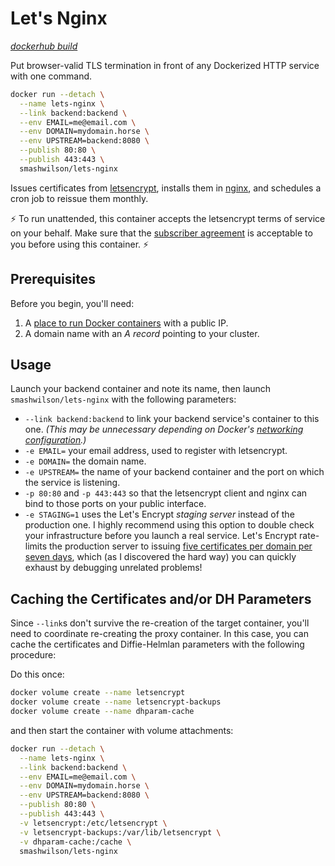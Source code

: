 # Let's Nginx

*[dockerhub build](https://hub.docker.com/r/smashwilson/lets-nginx/)*

Put browser-valid TLS termination in front of any Dockerized HTTP service with one command.

```bash
docker run --detach \
  --name lets-nginx \
  --link backend:backend \
  --env EMAIL=me@email.com \
  --env DOMAIN=mydomain.horse \
  --env UPSTREAM=backend:8080 \
  --publish 80:80 \
  --publish 443:443 \
  smashwilson/lets-nginx
```

Issues certificates from [letsencrypt](https://letsencrypt.org/), installs them in [nginx](https://www.nginx.com/), and schedules a cron job to reissue them monthly.

:zap: To run unattended, this container accepts the letsencrypt terms of service on your behalf. Make sure that the [subscriber agreement](https://letsencrypt.org/repository/) is acceptable to you before using this container. :zap:

## Prerequisites

Before you begin, you'll need:

 1. A [place to run Docker containers](https://getcarina.com/) with a public IP.
 2. A domain name with an *A record* pointing to your cluster.

## Usage

Launch your backend container and note its name, then launch `smashwilson/lets-nginx` with the following parameters:

 * `--link backend:backend` to link your backend service's container to this one. *(This may be unnecessary depending on Docker's [networking configuration](https://docs.docker.com/engine/userguide/networking/dockernetworks/).)*
 * `-e EMAIL=` your email address, used to register with letsencrypt.
 * `-e DOMAIN=` the domain name.
 * `-e UPSTREAM=` the name of your backend container and the port on which the service is listening.
 * `-p 80:80` and `-p 443:443` so that the letsencrypt client and nginx can bind to those ports on your public interface.
 * `-e STAGING=1` uses the Let's Encrypt *staging server* instead of the production one. 
            I highly recommend using this option to double check your infrastructure before you launch a real service. 
            Let's Encrypt rate-limits the production server to issuing 
            [five certificates per domain per seven days](https://community.letsencrypt.org/t/public-beta-rate-limits/4772/3), 
            which (as I discovered the hard way) you can quickly exhaust by debugging unrelated problems!
            
## Caching the Certificates and/or DH Parameters

Since `--link`s don't survive the re-creation of the target container, you'll need to coordinate re-creating
the proxy container. In this case, you can cache the certificates and Diffie-Helmlan parameters with the following procedure:

Do this once:

```bash
docker volume create --name letsencrypt
docker volume create --name letsencrypt-backups
docker volume create --name dhparam-cache
```

and then start the container with volume attachments:

```bash
docker run --detach \
  --name lets-nginx \
  --link backend:backend \
  --env EMAIL=me@email.com \
  --env DOMAIN=mydomain.horse \
  --env UPSTREAM=backend:8080 \
  --publish 80:80 \
  --publish 443:443 \
  -v letsencrypt:/etc/letsencrypt \
  -v letsencrypt-backups:/var/lib/letsencrypt \
  -v dhparam-cache:/cache \
  smashwilson/lets-nginx
```